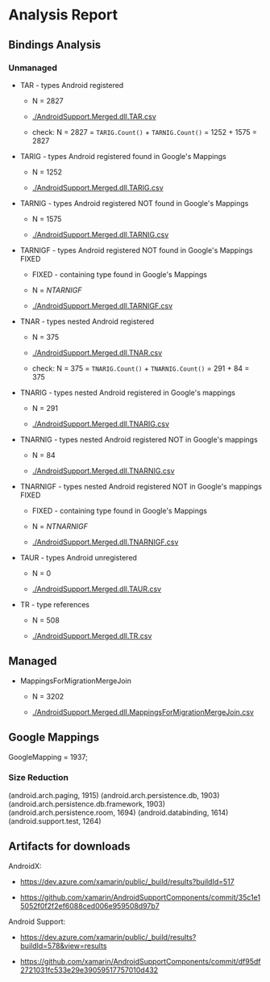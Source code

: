 # Analysis Report

## Bindings Analysis

### Unmanaged 

*   TAR - types Android registered

    *   N = 2827

    *   [./AndroidSupport.Merged.dll.TAR.csv](./AndroidSupport.Merged.dll.TAR.csv)
    
    *   check: N = 2827 = `TARIG.Count()` + `TARNIG.Count()` = 1252 + 1575 = 2827

*   TARIG - types Android registered found in Google's Mappings

    *   N = 1252

    *   [./AndroidSupport.Merged.dll.TARIG.csv](./AndroidSupport.Merged.dll.TARIG.csv)

*   TARNIG - types Android registered NOT found in Google's Mappings

    *   N = 1575

    *   [./AndroidSupport.Merged.dll.TARNIG.csv](./AndroidSupport.Merged.dll.TARNIG.csv)

*   TARNIGF - types Android registered NOT found in Google's Mappings FIXED 

    *   FIXED - containing type found in Google's Mappings

    *   N = $NTARNIGF$

    *   [./AndroidSupport.Merged.dll.TARNIGF.csv](./AndroidSupport.Merged.dll.TARNIGF.csv)

*   TNAR - types nested Android registered

    *   N = 375

    *   [./AndroidSupport.Merged.dll.TNAR.csv](./AndroidSupport.Merged.dll.TNAR.csv)
    
    *   check: N = 375 = `TNARIG.Count()` + `TNARNIG.Count()` = 291 + 84 = 375

*   TNARIG - types nested Android registered in Google\'s mappings

    *   N = 291

    *   [./AndroidSupport.Merged.dll.TNARIG.csv](./AndroidSupport.Merged.dll.TNARIG.csv)
    
*   TNARNIG - types nested Android registered NOT in Google's mappings

    *   N = 84

    *   [./AndroidSupport.Merged.dll.TNARNIG.csv](./AndroidSupport.Merged.dll.TNARNIG.csv)
    
*   TNARNIGF - types nested Android registered NOT in Google's mappings FIXED

    *   FIXED - containing type found in Google's Mappings
    
    *   N = $NTNARNIGF$

    *   [./AndroidSupport.Merged.dll.TNARNIGF.csv](./AndroidSupport.Merged.dll.TNARNIGF.csv)
    
*   TAUR - types Android unregistered 
        
    *   N = 0

    *   [./AndroidSupport.Merged.dll.TAUR.csv](./AndroidSupport.Merged.dll.TAUR.csv)
    
*   TR - type references

    *   N = 508

    *   [./AndroidSupport.Merged.dll.TR.csv](./AndroidSupport.Merged.dll.TR.csv)
    
## Managed 

*   MappingsForMigrationMergeJoin

    *   N = 3202

    *   [./AndroidSupport.Merged.dll.MappingsForMigrationMergeJoin.csv](./AndroidSupport.Merged.dll.MappingsForMigrationMergeJoin.csv)
        
    
## Google Mappings

GoogleMapping = 1937;

### Size Reduction

(android.arch.paging, 1915)
(android.arch.persistence.db, 1903)
(android.arch.persistence.db.framework, 1903)
(android.arch.persistence.room, 1694)
(android.databinding, 1614)
(android.support.test, 1264)


## Artifacts for downloads

AndroidX: 

*   https://dev.azure.com/xamarin/public/_build/results?buildId=517

*   https://github.com/xamarin/AndroidSupportComponents/commit/35c1e15052f0f2f2ef6088ced006e959508d97b7

Android Support: 

*   https://dev.azure.com/xamarin/public/_build/results?buildId=578&view=results

*   https://github.com/xamarin/AndroidSupportComponents/commit/df95df2721031fc533e29e39059517757010d432


